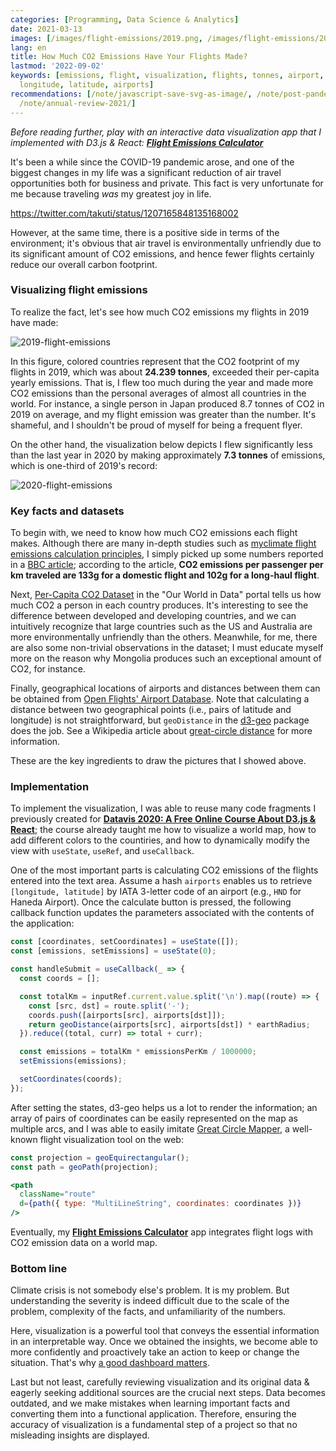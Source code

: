 ```yaml
---
categories: [Programming, Data Science & Analytics]
date: 2021-03-13
images: [/images/flight-emissions/2019.png, /images/flight-emissions/2020.png]
lang: en
title: How Much CO2 Emissions Have Your Flights Made?
lastmod: '2022-09-02'
keywords: [emissions, flight, visualization, flights, tonnes, airport, countries,
  longitude, latitude, airports]
recommendations: [/note/javascript-save-svg-as-image/, /note/post-pandemic-first-international-trip/,
  /note/annual-review-2021/]
---
```


*Before reading further, play with an interactive data visualization app that I implemented with D3.js & React: **[Flight Emissions Calculator](https://takuti.github.io/flight-emissions/)***

It's been a while since the COVID-19 pandemic arose, and one of the biggest changes in my life was a significant reduction of air travel opportunities both for business and private. This fact is very unfortunate for me because traveling *was* my greatest joy in life.

https://twitter.com/takuti/status/1207165848135168002

However, at the same time, there is a positive side in terms of the environment; it's obvious that air travel is environmentally unfriendly due to its significant amount of CO2 emissions, and hence fewer flights certainly reduce our overall carbon footprint.

### Visualizing flight emissions

To realize the fact, let's see how much CO2 emissions my flights in 2019 have made:

![2019-flight-emissions](/images/flight-emissions/2019.png)

In this figure, colored countries represent that the CO2 footprint of my flights in 2019, which was about **24.239 tonnes**, exceeded their per-capita yearly emissions. That is, I flew too much during the year and made more CO2 emissions than the personal averages of almost all countries in the world. For instance, a single person in Japan produced 8.7 tonnes of CO2 in 2019 on average, and my flight emission was greater than the number. It's shameful, and I shouldn't be proud of myself for being a frequent flyer.

On the other hand, the visualization below depicts I flew significantly less than the last year in 2020 by making approximately **7.3 tonnes** of emissions, which is one-third of 2019's record:

![2020-flight-emissions](/images/flight-emissions/2020.png)

### Key facts and datasets

To begin with, we need to know how much CO2 emissions each flight makes. Although there are many in-depth studies such as [myclimate flight emissions calculation principles](https://www.myclimate.org/fileadmin/user_upload/myclimate_-_home/01_Information/01_About_myclimate/09_Calculation_principles/Documents/myclimate-flight-calculator-documentation_EN.pdf), I simply picked up some numbers reported in a [BBC article](https://www.bbc.com/news/science-environment-49349566); according to the article, **CO2 emissions per passenger per km traveled are 133g for a domestic flight and 102g for a long-haul flight**.

Next, [Per-Capita CO2 Dataset](https://ourworldindata.org/per-capita-co2) in the "Our World in Data" portal tells us how much CO2 a person in each country produces. It's interesting to see the difference between developed and developing countries, and we can intuitively recognize that large countries such as the US and Australia are more environmentally unfriendly than the others. Meanwhile, for me, there are also some non-trivial observations in the dataset; I must educate myself more on the reason why Mongolia produces such an exceptional amount of CO2, for instance.

Finally, geographical locations of airports and distances between them can be obtained from [Open Flights' Airport Database](https://openflights.org/data.html). Note that calculating a distance between two geographical points (i.e., pairs of latitude and longitude) is not straightforward, but `geoDistance` in the [d3-geo](https://github.com/d3/d3-geo) package does the job. See a Wikipedia article about [great-circle distance](https://en.wikipedia.org/wiki/Great-circle_distance#:~:text=The%20great%2Dcircle%20distance%2C%20orthodromic,line%20through%20the%20sphere's%20interior) for more information.

These are the key ingredients to draw the pictures that I showed above.

### Implementation

To implement the visualization, I was able to reuse many code fragments I previously created for **[Datavis 2020: A Free Online Course About D3.js & React](/note/datavis-2020)**; the course already taught me how to visualize a world map, how to add different colors to the countiries, and how to dynamically modify the view with `useState`, `useRef`, and `useCallback`.

One of the most important parts is calculating CO2 emissions of the flights entered into the text area. Assume a hash `airports` enables us to retrieve `[longitude, latitude]` by IATA 3-letter code of an airport (e.g., `HND` for Haneda Airport). Once the calculate button is pressed, the following callback function updates the parameters associated with the contents of the application:

```js
const [coordinates, setCoordinates] = useState([]);
const [emissions, setEmissions] = useState(0);

const handleSubmit = useCallback(_ => {
  const coords = [];

  const totalKm = inputRef.current.value.split('\n').map((route) => {
    const [src, dst] = route.split('-');
    coords.push([airports[src], airports[dst]]);
    return geoDistance(airports[src], airports[dst]) * earthRadius;
  }).reduce((total, curr) => total + curr);

  const emissions = totalKm * emissionsPerKm / 1000000;
  setEmissions(emissions);

  setCoordinates(coords);
});
```

After setting the states, d3-geo helps us a lot to render the information; an array of pairs of coordinates can be easily represented on the map as multiple arcs, and I was able to easily imitate [Great Circle Mapper](http://www.gcmap.com/), a well-known flight visualization tool on the web:

```jsx
const projection = geoEquirectangular();
const path = geoPath(projection);

<path
  className="route"
  d={path({ type: "MultiLineString", coordinates: coordinates })}
/>
```

Eventually, my **[Flight Emissions Calculator](https://takuti.github.io/flight-emissions/)** app integrates flight logs with CO2 emission data on a world map.

### Bottom line

Climate crisis is not somebody else's problem. It is my problem. But understanding the severity is indeed difficult due to the scale of the problem, complexity of the facts, and unfamiliarity of the numbers.

Here, visualization is a powerful tool that conveys the essential information in an interpretable way. Once we obtained the insights, we become able to more confidently and proactively take an action to keep or change the situation. That's why [a good dashboard matters](/note/augmented-analytics).

Last but not least, carefully reviewing visualization and its original data & eagerly seeking additional sources are the crucial next steps. Data becomes outdated, and we make mistakes when learning important facts and converting them into a functional application. Therefore, ensuring the accuracy of visualization is a fundamental step of a project so that no misleading insights are displayed.